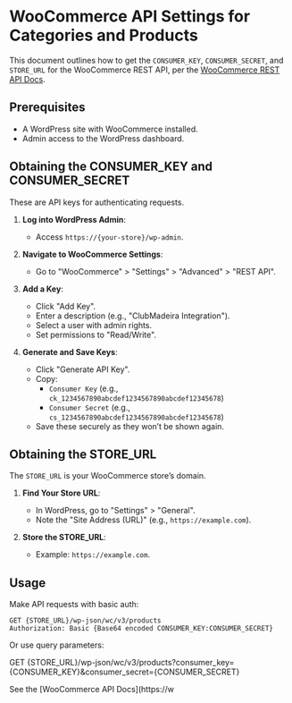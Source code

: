# WooCommerce API Settings for Categories and Products

This document outlines how to get the `CONSUMER_KEY`, `CONSUMER_SECRET`, and `STORE_URL` for the WooCommerce REST API, per the [WooCommerce REST API Docs](https://woocommerce.github.io/woocommerce-rest-api-docs/).

## Prerequisites
- A WordPress site with WooCommerce installed.
- Admin access to the WordPress dashboard.

## Obtaining the CONSUMER_KEY and CONSUMER_SECRET
These are API keys for authenticating requests.

1. **Log into WordPress Admin**:
   - Access `https://{your-store}/wp-admin`.

2. **Navigate to WooCommerce Settings**:
   - Go to "WooCommerce" > "Settings" > "Advanced" > "REST API".

3. **Add a Key**:
   - Click "Add Key".
   - Enter a description (e.g., "ClubMadeira Integration").
   - Select a user with admin rights.
   - Set permissions to "Read/Write".

4. **Generate and Save Keys**:
   - Click "Generate API Key".
   - Copy:
     - `Consumer Key` (e.g., `ck_1234567890abcdef1234567890abcdef12345678`)
     - `Consumer Secret` (e.g., `cs_1234567890abcdef1234567890abcdef12345678`)
   - Save these securely as they won’t be shown again.

## Obtaining the STORE_URL
The `STORE_URL` is your WooCommerce store’s domain.

1. **Find Your Store URL**:
   - In WordPress, go to "Settings" > "General".
   - Note the "Site Address (URL)" (e.g., `https://example.com`).

2. **Store the STORE_URL**:
   - Example: `https://example.com`.

## Usage
Make API requests with basic auth:
```
GET {STORE_URL}/wp-json/wc/v3/products
Authorization: Basic {Base64 encoded CONSUMER_KEY:CONSUMER_SECRET}
```
Or use query parameters:

GET {STORE_URL}/wp-json/wc/v3/products?consumer_key={CONSUMER_KEY}&consumer_secret={CONSUMER_SECRET}

See the [WooCommerce API Docs](https://w

